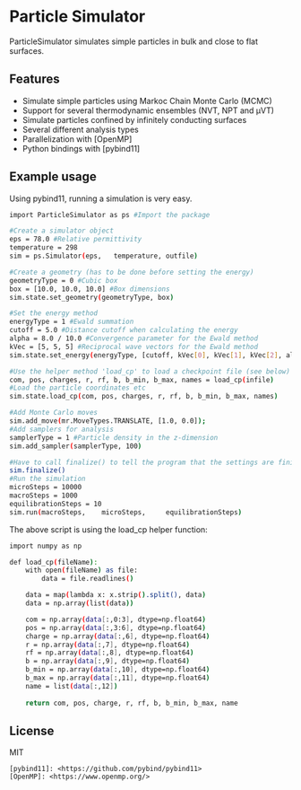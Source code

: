 # Particle Simulator
ParticleSimulator simulates simple particles in bulk and close to flat surfaces.

## Features

- Simulate simple particles using Markoc Chain Monte Carlo (MCMC)
- Support for several thermodynamic ensembles (NVT, NPT and μVT)
- Simulate particles confined by infinitely conducting surfaces
- Several different analysis types
- Parallelization with [OpenMP]
- Python bindings with [pybind11]

## Example usage
Using pybind11, running a simulation is very easy.


```sh
import ParticleSimulator as ps #Import the package

#Create a simulator object
eps = 78.0 #Relative permittivity
temperature = 298
sim = ps.Simulator(eps,   temperature, outfile)

#Create a geometry (has to be done before setting the energy)
geometryType = 0 #Cubic box
box = [10.0, 10.0, 10.0] #Box dimensions 
sim.state.set_geometry(geometryType, box)

#Set the energy method
energyType = 1 #Ewald summation
cutoff = 5.0 #Distance cutoff when calculating the energy
alpha = 8.0 / 10.0 #Convergence parameter for the Ewald method
kVec = [5, 5, 5] #Reciprocal wave vectors for the Ewald method
sim.state.set_energy(energyType, [cutoff, kVec[0], kVec[1], kVec[2], alpha, False])

#Use the helper method 'load_cp' to load a checkpoint file (see below)
com, pos, charges, r, rf, b, b_min, b_max, names = load_cp(infile)
#Load the particle coordinates etc
sim.state.load_cp(com, pos, charges, r, rf, b, b_min, b_max, names)

#Add Monte Carlo moves
sim.add_move(mr.MoveTypes.TRANSLATE, [1.0, 0.0]);
#Add samplers for analysis
samplerType = 1 #Particle density in the z-dimension
sim.add_sampler(samplerType, 100)

#Have to call finalize() to tell the program that the settings are finished
sim.finalize()
#Run the simulation
microSteps = 10000
macroSteps = 1000
equilibrationSteps = 10
sim.run(macroSteps,    microSteps,     equilibrationSteps)
```
The above script is using the load_cp helper function:
```sh
import numpy as np

def load_cp(fileName):
    with open(fileName) as file:
        data = file.readlines()

    data = map(lambda x: x.strip().split(), data)
    data = np.array(list(data))

    com = np.array(data[:,0:3], dtype=np.float64)
    pos = np.array(data[:,3:6], dtype=np.float64)
    charge = np.array(data[:,6], dtype=np.float64)
    r = np.array(data[:,7], dtype=np.float64)
    rf = np.array(data[:,8], dtype=np.float64)
    b = np.array(data[:,9], dtype=np.float64)
    b_min = np.array(data[:,10], dtype=np.float64)
    b_max = np.array(data[:,11], dtype=np.float64)
    name = list(data[:,12])
    
    return com, pos, charge, r, rf, b, b_min, b_max, name
```

## License

MIT

[//]: # (These are reference links used in the body of this note and get stripped out when the markdown processor does its job. There is no need to format nicely because it shouldn't be seen. Thanks SO - http://stackoverflow.com/questions/4823468/store-comments-in-markdown-syntax)

    [pybind11]: <https://github.com/pybind/pybind11>
    [OpenMP]: <https://www.openmp.org/>
